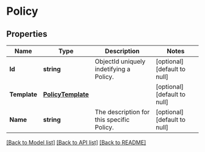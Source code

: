 # Policy

## Properties
Name | Type | Description | Notes
------------ | ------------- | ------------- | -------------
**Id** | **string** | ObjectId uniquely indetifying a Policy. | [optional] [default to null]
**Template** | [**PolicyTemplate**](PolicyTemplate.md) |  | [optional] [default to null]
**Name** | **string** | The description for this specific Policy. | [optional] [default to null]

[[Back to Model list]](../README.md#documentation-for-models) [[Back to API list]](../README.md#documentation-for-api-endpoints) [[Back to README]](../README.md)


